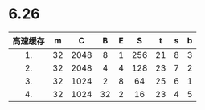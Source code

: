 # 6.26

高速缓存 | m | C | B | E | S | t | s | b
:--:|:--:|:--:|:--:|:--:|:--:|:--:|:--:|:--:
1.| 32| 2048|8|1|256|21|8|3
2.| 32|2048|4|4|128|23|7|2
3.|32|1024|2|8|64|25|6|1
4.|32|1024|32|2|16|23|4|5